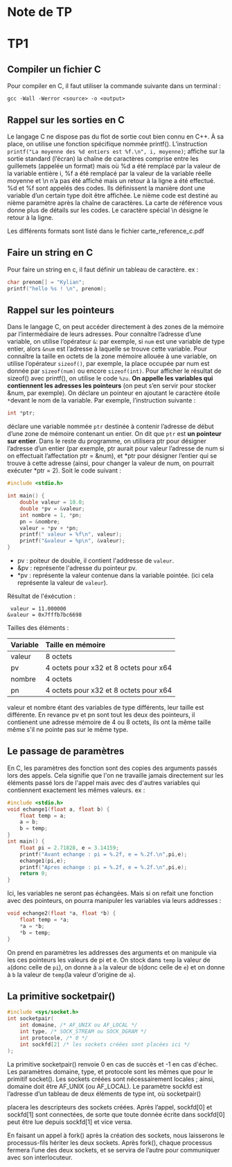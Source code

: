 # Note de TP

# TP1 

## Compiler un fichier C

Pour compiler en C, il faut utiliser la commande suivante dans un terminal : 
```
gcc -Wall -Werror <source> -o <output>
```

## Rappel sur les sorties en C

Le langage C ne dispose pas du flot de sortie cout bien connu en C++. À sa place, on utilise une fonction spécifique nommée printf(). L’instruction `printf("La moyenne des %d entiers est %f.\n", i, moyenne)`;
affiche sur la sortie standard (l’écran) la chaîne de caractères comprise entre les guillemets (appelée un format) mais où %d a été remplacé par la valeur de la variable entière i, %f a été remplacé par la valeur de la variable réelle moyenne et \n n’a pas été affiché mais un retour à la ligne a été effectué.
%d et %f sont appelés des codes. Ils définissent la manière dont une variable d’un certain type doit
être affichée. Le nième code est destiné au nième paramètre après la chaîne de caractères. La carte de
référence vous donne plus de détails sur les codes. Le caractère spécial \n désigne le retour à la ligne.

Les différents formats sont listé dans le fichier carte_reference_c.pdf

## Faire un string en C

Pour faire un string en c, il faut définir un tableau de caractère. 
ex : 
```c
char prenom[] = "Kylian";
printf("hello %s ! \n", prenom);
```

## Rappel sur les pointeurs 

Dans le langage C, on peut accéder directement à des zones de la mémoire par l’intermédiaire de leurs adresses. Pour connaître l’adresse d’une variable, on utilise l’opérateur
`&`: par exemple, si `num` est une variable de type entier, alors `&num` est l’adresse à laquelle se trouve
cette variable. Pour connaître la taille en octets de la zone mémoire allouée à une variable, on utilise
l’opérateur `sizeof()`, par exemple, la place occupée par num est donnée par `sizeof(num)` ou encore
`sizeof(int)`. Pour afficher le résultat de sizeof() avec printf(), on utilise le code `%zu`.
**On appelle les variables qui contiennent les adresses les pointeurs** (on peut s’en servir pour
stocker &num, par exemple). On déclare un pointeur en ajoutant le caractère étoile `*`devant le nom
de la variable. Par exemple, l’instruction suivante :

```c
int *ptr;
```
déclare une variable nommée `ptr` destinée à contenir l’adresse de début d’une zone de mémoire
contenant un entier. On dit que `ptr` est **un pointeur sur entier**. Dans le reste du programme, on utilisera ptr pour désigner l’adresse d’un entier (par exemple, ptr aurait pour valeur l’adresse de num si on effectuait l’affectation ptr = &num), et *ptr pour désigner l’entier qui se trouve à cette
adresse (ainsi, pour changer la valeur de num, on pourrait exécuter *ptr = 2). Soit le code suivant :

```c
#include <stdio.h>

int main() {
    double valeur = 10.0;
    double *pv = &valeur;
    int nombre = 1, *pn;
    pn = &nombre;
    valeur = *pv + *pn;
    printf(" valeur = %f\n", valeur);
    printf("&valeur = %p\n", &valeur);
}
```
- pv : poiteur de double, il contient l'addresse de `valeur`.
- &pv : représente l'adresse du pointeur pv.
- *pv : représente la valeur contenue dans la variable pointée. (ici cela représente la valeur de `valeur`).

Résultat de l'éxécution : 
```
 valeur = 11.000000
&valeur = 0x7fffb7bc6698
```

Tailles des éléments : 

| Variable | Taille en mémoire |
| :--- | :--- |
| valeur | 8 octets | 
| pv | 4 octets pour x32 et 8 octets pour x64| 
| nombre | 4 octets| 
| pn | 4 octets pour x32 et 8 octets pour x64 | 

valeur et nombre étant des variables de type différents, leur taille est différente. En revance pv et pn sont tout les deux des pointeurs, il contienent une adresse mémoire de 4 ou 8 octets, ils ont la même taille même s'il ne pointe pas sur le même type. 

## Le passage de paramètres
En C, les paramètres des fonction sont des copies des arguments passés lors des appels. Cela signifie que l'on ne travaille jamais directement sur les éléments passé lors de l'appel mais avec des d'autres variables qui contiennent exactement les mêmes valeurs.
ex : 

```c
#include <stdio.h>
void echange1(float a, float b) {
    float temp = a;
    a = b;
    b = temp;
}
int main() {
    float pi = 2.71828, e = 3.14159;
    printf("Avant echange : pi = %.2f, e = %.2f.\n",pi,e);
    echange1(pi,e);
    printf("Apres echange : pi = %.2f, e = %.2f.\n",pi,e);
    return 0;
}
```
Ici, les variables ne seront pas échangées. 
Mais si on refait une fonction avec des pointeurs, on pourra manipuler les variables via leurs addresses : 

```c
void echange2(float *a, float *b) {
    float temp = *a;
    *a = *b;
    *b = temp;
}
```
On prend en paramètres les addresses des arguments et on manipule via les ces pointeurs les valeurs de pi et e. On stock dans `temp` la valeur de `a`(donc celle de `pi`), on donne à `a` la valeur de `b`(donc celle de `e`) et on donne à `b` la valeur de `temp`(la valeur d'origine de `a`). 

## La primitive socketpair()

```c
#include <sys/socket.h>
int socketpair(
    int domaine, /* AF_UNIX ou AF_LOCAL */
    int type, /* SOCK_STREAM ou SOCK_DGRAM */
    int protocole, /* 0 */
    int sockfd[2] /* les sockets créées sont placées ici */ 
);
```
La primitive socketpair() renvoie 0 en cas de succès et -1 en cas d'échec. Les paramètres domaine, type, et protocole sont les mêmes que pour le primitif socket(). Les
sockets créées sont nécessairement locales ; ainsi, domaine doit être AF_UNIX (ou AF_LOCAL). 
Le paramètre sockfd est l’adresse d’un tableau de deux éléments de type int, où socketpair()

placera les descripteurs des sockets créées. Après l’appel, sockfd[0] et sockfd[1] sont connectées,
de sorte que toute donnée écrite dans sockfd[0] peut être lue depuis sockfd[1] et vice versa.

En faisant un appel à fork() après la création des sockets, nous laisserons le processus-fils hériter
les deux sockets. Après fork(), chaque processus fermera l’une des deux sockets, et se servira de
l’autre pour communiquer avec son interlocuteur.
